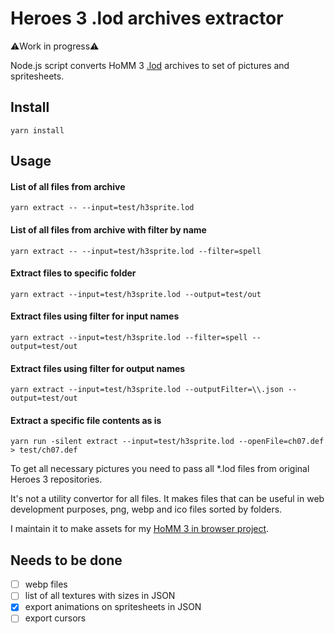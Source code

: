 # Heroes 3 .lod archives extractor

⚠️Work in progress⚠️

Node.js script converts HoMM 3 [.lod](http://mmgames.ru/index.php?option=com_content&view=article&id=108&Itemid=200&lang=ru) archives to set of pictures and spritesheets.

## Install
```
yarn install
```
## Usage

#### List of all files from archive
```
yarn extract -- --input=test/h3sprite.lod
```

#### List of all files from archive with filter by name
```
yarn extract -- --input=test/h3sprite.lod --filter=spell
```

#### Extract files to specific folder
```
yarn extract --input=test/h3sprite.lod --output=test/out
```

#### Extract files using filter for input names
```
yarn extract --input=test/h3sprite.lod --filter=spell --output=test/out
```

#### Extract files using filter for output names
```
yarn extract --input=test/h3sprite.lod --outputFilter=\\.json --output=test/out
```

#### Extract a specific file contents as is
```
yarn run -silent extract --input=test/h3sprite.lod --openFile=ch07.def > test/ch07.def
```

To get all necessary pictures you need to pass all *.lod files from original Heroes 3 repositories.

It's not a utility convertor for all files. It makes files that can be useful in web development purposes, png, webp and ico files sorted by folders.

I maintain it to make assets for my [HoMM 3 in browser project](homm.lekzd.ru).

## Needs to be done
- [ ] webp files
- [ ] list of all textures with sizes in JSON
- [x] export animations on spritesheets in JSON
- [ ] export cursors